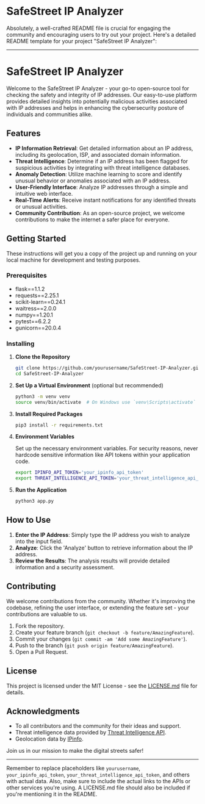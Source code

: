 # SafeStreet IP Analyzer

Absolutely, a well-crafted README file is crucial for engaging the community and encouraging users to try out your project. Here's a detailed README template for your project "SafeStreet IP Analyzer":

---

# SafeStreet IP Analyzer

Welcome to the SafeStreet IP Analyzer - your go-to open-source tool for checking the safety and integrity of IP addresses. Our easy-to-use platform provides detailed insights into potentially malicious activities associated with IP addresses and helps in enhancing the cybersecurity posture of individuals and communities alike.

## Features

- **IP Information Retrieval**: Get detailed information about an IP address, including its geolocation, ISP, and associated domain information.
- **Threat Intelligence**: Determine if an IP address has been flagged for suspicious activities by integrating with threat intelligence databases.
- **Anomaly Detection**: Utilize machine learning to score and identify unusual behavior or anomalies associated with an IP address.
- **User-Friendly Interface**: Analyze IP addresses through a simple and intuitive web interface.
- **Real-Time Alerts**: Receive instant notifications for any identified threats or unusual activities.
- **Community Contribution**: As an open-source project, we welcome contributions to make the internet a safer place for everyone.

## Getting Started

These instructions will get you a copy of the project up and running on your local machine for development and testing purposes.

### Prerequisites

- flask==1.1.2
- requests==2.25.1
- scikit-learn==0.24.1
- waitress==2.0.0
- numpy==1.20.1
- pytest==6.2.2
- gunicorn==20.0.4


### Installing

1. **Clone the Repository**

   ```bash
   git clone https://github.com/yourusername/SafeStreet-IP-Analyzer.git
   cd SafeStreet-IP-Analyzer
   ```

2. **Set Up a Virtual Environment** (optional but recommended)

   ```bash
   python3 -m venv venv
   source venv/bin/activate  # On Windows use `venv\Scripts\activate`
   ```

3. **Install Required Packages**

   ```bash
   pip3 install -r requirements.txt
   ```

4. **Environment Variables**

   Set up the necessary environment variables. For security reasons, never hardcode sensitive information like API tokens within your application code.

   ```bash
   export IPINFO_API_TOKEN='your_ipinfo_api_token'
   export THREAT_INTELLIGENCE_API_TOKEN='your_threat_intelligence_api_token'
   ```

5. **Run the Application**

   ```bash
   python3 app.py
   ```

## How to Use

1. **Enter the IP Address**: Simply type the IP address you wish to analyze into the input field.
2. **Analyze**: Click the 'Analyze' button to retrieve information about the IP address.
3. **Review the Results**: The analysis results will provide detailed information and a security assessment.

## Contributing

We welcome contributions from the community. Whether it's improving the codebase, refining the user interface, or extending the feature set - your contributions are valuable to us.

1. Fork the repository.
2. Create your feature branch (`git checkout -b feature/AmazingFeature`).
3. Commit your changes (`git commit -am 'Add some AmazingFeature'`).
4. Push to the branch (`git push origin feature/AmazingFeature`).
5. Open a Pull Request.

## License

This project is licensed under the MIT License - see the [LICENSE.md](LICENSE) file for details.

## Acknowledgments

- To all contributors and the community for their ideas and support.
- Threat intelligence data provided by [Threat Intelligence API](#).
- Geolocation data by [IPinfo](https://ipinfo.io/).

Join us in our mission to make the digital streets safer!

---

Remember to replace placeholders like `yourusername`, `your_ipinfo_api_token`, `your_threat_intelligence_api_token`, and others with actual data. Also, make sure to include the actual links to the APIs or other services you're using. A LICENSE.md file should also be included if you're mentioning it in the README.
